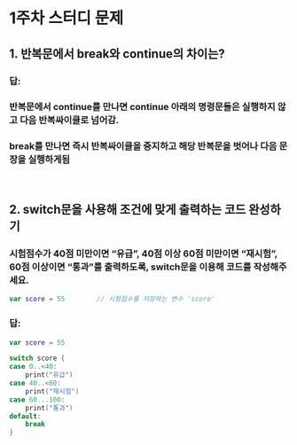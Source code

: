 # 1주차 스터디 문제
## 1. 반복문에서 break와 continue의 차이는?


### 답:
### 반복문에서 continue를 만나면 continue 아래의 명령문들은 실행하지 않고 다음 반복싸이클로 넘어감.
### break를 만나면 즉시 반복싸이클을 중지하고 해당 반복문을 벗어나 다음 문장을 실행하게됨
&nbsp;
&nbsp;
&nbsp;
&nbsp;

## 2. switch문을 사용해 조건에 맞게 출력하는 코드 완성하기

### 시험점수가 40점 미만이면 “유급”, 40점 이상 60점 미만이면 “재시험”, 60점 이상이면 “통과”를 출력하도록, switch문을 이용해 코드를 작성해주세요.

```swift
var score = 55        // 시험점수를 저장하는 변수 'score'
```


### 답:
```swift
var score = 55

switch score {
case 0..<40:
    print("유급")
case 40..<60:
    print("재시험")
case 60...100:
    print("통과")
default:
    break
}
```

&nbsp;
&nbsp;
&nbsp;
&nbsp;
